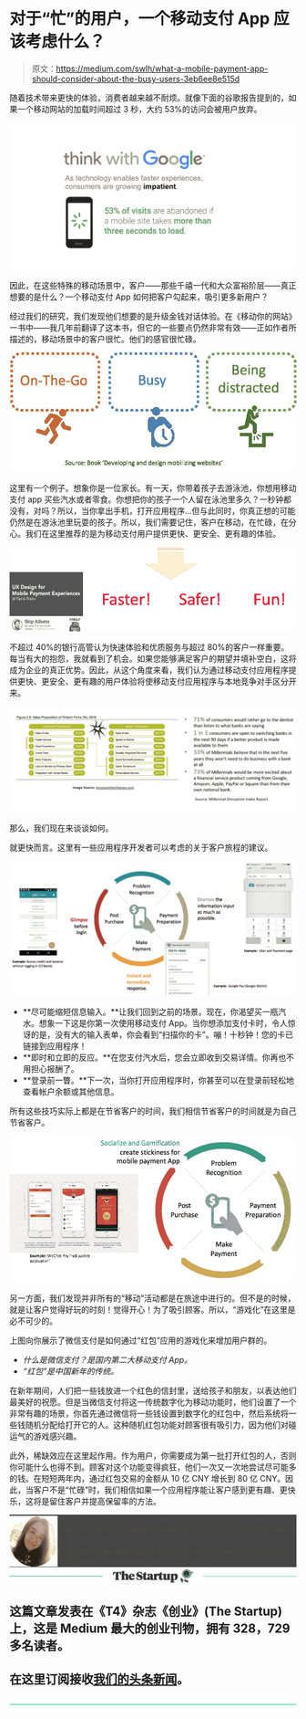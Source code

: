 # 对于“忙”的用户，一个移动支付 App 应该考虑什么？

> 原文：<https://medium.com/swlh/what-a-mobile-payment-app-should-consider-about-the-busy-users-3eb6ee8e515d>

随着技术带来更快的体验，消费者越来越不耐烦。就像下面的谷歌报告提到的，如果一个移动网站的加载时间超过 3 秒，大约 53%的访问会被用户放弃。

![](img/d68549bc5b2f0106b51c1f3a6662a136.png)

因此，在这些特殊的移动场景中，客户——那些千禧一代和大众富裕阶层——真正想要的是什么？一个移动支付 App 如何把客户勾起来，吸引更多新用户？

经过我们的研究，我们发现他们想要的是升级金钱对话体验。在《移动你的网站》一书中——我几年前翻译了这本书，但它的一些要点仍然非常有效——正如作者所描述的，移动场景中的客户很忙。他们的感官很忙碌。

![](img/f49b03b3e1cb111e0ae35afff0a8cd30.png)

这里有一个例子。想象你是一位家长。有一天，你带着孩子去游泳池，你想用移动支付 app 买些汽水或者零食。你想把你的孩子一个人留在泳池里多久？一秒钟都没有，对吗？所以，当你拿出手机，打开应用程序…但与此同时，你真正想的可能仍然是在游泳池里玩耍的孩子。所以，我们需要记住，客户在移动，在忙碌，在分心。我们在这里推荐的是为移动支付用户提供更快、更安全、更有趣的体验。

![](img/35b58f4271a341631c367a15f46245dd.png)

不超过 40%的银行高管认为快速体验和优质服务与超过 80%的客户一样重要。每当有大的抱怨，我就看到了机会。如果您能够满足客户的期望并填补空白，这将成为企业的真正优势。因此，从这个角度来看，我们认为通过移动支付应用程序提供更快、更安全、更有趣的用户体验将使移动支付应用程序与本地竞争对手区分开来。

![](img/aa2433a2e1921d72c259fd47e09cd4be.png)

那么，我们现在来谈谈如何。

就更快而言。这里有一些应用程序开发者可以考虑的关于客户旅程的建议。

![](img/4ed0aa19cfad02df2d24049bbb24eeb9.png)

*   **尽可能缩短信息输入。**让我们回到之前的场景。现在，你渴望买一瓶汽水。想象一下这是你第一次使用移动支付 App。当你想添加支付卡时，令人惊讶的是，没有大的输入表单，你会看到“扫描你的卡”。嘣！十秒钟！您的卡已链接到应用程序！
*   **即时和立即的反应。**在您支付汽水后，您会立即收到交易详情。你再也不用担心报酬了。
*   **登录前一瞥。**下一次，当你打开应用程序时，你甚至可以在登录前轻松地查看帐户余额或其他信息。

所有这些技巧实际上都是在节省客户的时间，我们相信节省客户的时间就是为自己节省客户。

![](img/14d0245dd47acf7e566148c3430fce66.png)

另一方面，我们发现并非所有的“移动”活动都是在旅途中进行的。但不是的时候，就是让客户觉得好玩的时刻！觉得开心！为了吸引顾客。所以，“游戏化”在这里是必不可少的。

上图向你展示了微信支付是如何通过“红包”应用的游戏化来增加用户群的。

*   *什么是微信支付？是国内第二大移动支付 App。*
*   *“红包”是中国新年的传统。*

在新年期间，人们把一些钱放进一个红色的信封里，送给孩子和朋友，以表达他们最美好的祝愿。但是当微信支付将这一传统数字化为移动功能时，他们设置了一个非常有趣的场景，你首先通过微信将一些钱设置到数字化的红包中，然后系统将一些钱随机分配给打开它的人。这种随机红包功能对顾客很有吸引力，因为他们对碰运气的游戏感兴趣。

此外，稀缺效应在这里起作用。作为用户，你需要成为第一批打开红包的人，否则你可能什么也得不到。顾客对这个功能变得疯狂，他们一次又一次地尝试尽可能多的钱。在短短两年内，通过红包交易的金额从 10 亿 CNY 增长到 80 亿 CNY。因此，当客户不是“忙碌”时，我们相信如果一个应用程序能让客户感到更有趣、更快乐，这将是留住客户并提高保留率的方法。

![](img/457fdcfded85f1e1621a2e53128aa5d9.png)[![](img/308a8d84fb9b2fab43d66c117fcc4bb4.png)](https://medium.com/swlh)

## 这篇文章发表在《T4》杂志《创业》(The Startup)上，这是 Medium 最大的创业刊物，拥有 328，729 多名读者。

## 在这里订阅接收[我们的头条新闻](http://growthsupply.com/the-startup-newsletter/)。

[![](img/b0164736ea17a63403e660de5dedf91a.png)](https://medium.com/swlh)